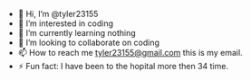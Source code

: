 - 👋 Hi, I’m @tyler23155
- 👀 I’m interested in coding 
- 🌱 I’m currently learning nothing 
- 💞️ I’m looking to collaborate on coding
- 📫 How to reach me tyler23155@gmail.com this is my email.
- ⚡ Fun fact: I have been to the hopital more then 34 time.

<!---
tyler23155/tyler23155 is a ✨ special ✨ repository because its `README.md` (this file) appears on your GitHub profile.
You can click the Preview link to take a look at your changes.
--->
